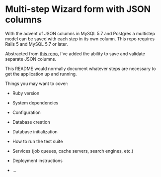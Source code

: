 # Multi-step Wizard form with JSON columns

With the advent of JSON columns in MySQL 5.7 and Postgres a multistep model can be saved with each step in its own column.  This repo requires Rails 5
and MySQL 5.7 or later.

Abstracted from [this repo](https://github.com/nerdcave/rails-multistep-form),
I've added the ability to save and validate separate JSON columns.  


This README would normally document whatever steps are necessary to get the
application up and running.

Things you may want to cover:

* Ruby version

* System dependencies

* Configuration

* Database creation

* Database initialization

* How to run the test suite

* Services (job queues, cache servers, search engines, etc.)

* Deployment instructions

* ...

